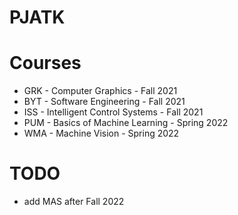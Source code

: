 # PJATK

# Courses
- GRK - Computer Graphics - Fall 2021
- BYT - Software Engineering - Fall 2021
- ISS - Intelligent Control Systems - Fall 2021
- PUM - Basics of Machine Learning - Spring 2022
- WMA - Machine Vision - Spring 2022

# TODO
- add MAS after Fall 2022
